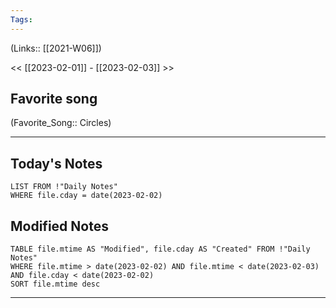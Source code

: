 ```yaml
---
Tags:
---
```

(Links:: [[2021-W06]])

<< [[2023-02-01]] - [[2023-02-03]] >>
## Favorite song
(Favorite_Song:: Circles)
___
## Today's Notes
```dataview
LIST FROM !"Daily Notes"
WHERE file.cday = date(2023-02-02)
```
## Modified Notes
```dataview
TABLE file.mtime AS "Modified", file.cday AS "Created" FROM !"Daily Notes" 
WHERE file.mtime > date(2023-02-02) AND file.mtime < date(2023-02-03) AND file.cday < date(2023-02-02)
SORT file.mtime desc
```
___
